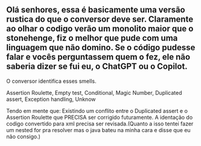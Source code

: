 Olá senhores, essa é basicamente uma versão rustica do que o conversor deve ser.
Claramente ao olhar o codigo verão um monolito maior que o stonehenge, fiz o melhor que pude com uma linguagem que não domino.
Se o código pudesse falar e vocês perguntassem quem o fez, ele não saberia dizer se fui eu, o ChatGPT ou o Copilot.
---------------------------------------------------------------------------------------------------------------------
O conversor identifica esses smells.

Assertion Roulette,
Empty test,
Conditional,
Magic Number,
Duplicated assert,
Exception handling,
Unknow

Tendo em mente que: 
Existindo um conflito entre o Duplicated assert e o Assertion Roulette que PRECISA ser corrigido futuramente.
A identação do codigo convertido para xml precisa ser revisada.(Quanto a isso tentei fazer um nested for pra resolver mas o java bateu na minha cara e disse que eu não consigo.)
